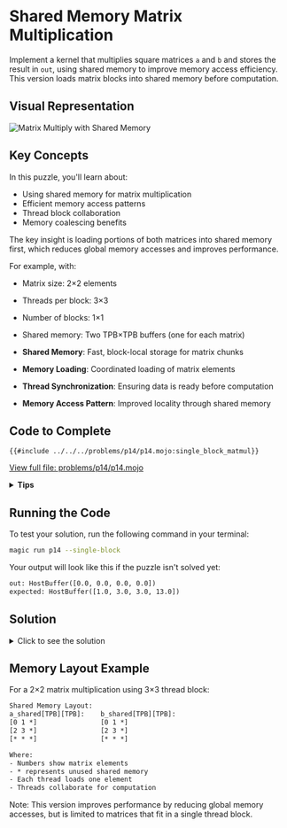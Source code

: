 # Shared Memory Matrix Multiplication

Implement a kernel that multiplies square matrices `a` and `b` and stores the result in `out`, using shared memory to improve memory access efficiency. This version loads matrix blocks into shared memory before computation.

## Visual Representation

![Matrix Multiply with Shared Memory](https://raw.githubusercontent.com/srush/GPU-Puzzles/main/GPU_puzzlers_files/GPU_puzzlers_67_1.svg)

## Key Concepts

In this puzzle, you'll learn about:

- Using shared memory for matrix multiplication
- Efficient memory access patterns
- Thread block collaboration
- Memory coalescing benefits

The key insight is loading portions of both matrices into shared memory first, which reduces global memory accesses and improves performance.

For example, with:
- Matrix size: 2×2 elements
- Threads per block: 3×3
- Number of blocks: 1×1
- Shared memory: Two TPB×TPB buffers (one for each matrix)

- **Shared Memory**: Fast, block-local storage for matrix chunks
- **Memory Loading**: Coordinated loading of matrix elements
- **Thread Synchronization**: Ensuring data is ready before computation
- **Memory Access Pattern**: Improved locality through shared memory

## Code to Complete

```mojo
{{#include ../../../problems/p14/p14.mojo:single_block_matmul}}
```
<a href="../../../problems/p14/p14.mojo" class="filename">View full file: problems/p14/p14.mojo</a>

<details>
<summary><strong>Tips</strong></summary>

<div class="solution-tips">

1. Load data into shared memory:
   - Calculate global and local indices
   - Load `a[global_i, global_j]` into `a_shared[local_i, local_j]`
   - Load `b[global_i, global_j]` into `b_shared[local_i, local_j]`
   - Call `barrier()` to synchronize

2. Compute matrix multiplication:
   - Initialize accumulator
   - For `k = 0` to `size-1`:
     - Use `a_shared[local_i * size + k]`
     - Use `b_shared[k + local_j * size]`
     - Accumulate products

3. Remember:
   - Check bounds before loading/storing
   - Use `barrier()` after shared memory writes
   - Use local indices for shared memory access
</div>
</details>

## Running the Code

To test your solution, run the following command in your terminal:

```bash
magic run p14 --single-block
```

Your output will look like this if the puzzle isn't solved yet:
```txt
out: HostBuffer([0.0, 0.0, 0.0, 0.0])
expected: HostBuffer([1.0, 3.0, 3.0, 13.0])
```

## Solution

<details>
<summary>Click to see the solution</summary>

```mojo
{{#include ../../../solutions/p14/p14.mojo:single_block_matmul_solution}}
```

<div class="solution-explanation">

This solution:
- Allocates shared memory for both input matrices
- Loads matrix elements into shared memory:
  - Uses global indices for loading from global memory
  - Uses local indices for storing in shared memory
- Synchronizes threads after loading with barrier()
- Computes matrix multiplication using shared memory:
  - Accesses a_shared[local_i * size + k]
  - Accesses b_shared[k + local_j * size]
  - Accumulates products for final result
- Only processes elements within matrix bounds
</div>
</details>

## Memory Layout Example

For a 2×2 matrix multiplication using 3×3 thread block:
```txt
Shared Memory Layout:
a_shared[TPB][TPB]:    b_shared[TPB][TPB]:
[0 1 *]                [0 1 *]
[2 3 *]                [2 3 *]
[* * *]                [* * *]

Where:
- Numbers show matrix elements
- * represents unused shared memory
- Each thread loads one element
- Threads collaborate for computation
```

Note: This version improves performance by reducing global memory accesses, but is limited to matrices that fit in a single thread block.
